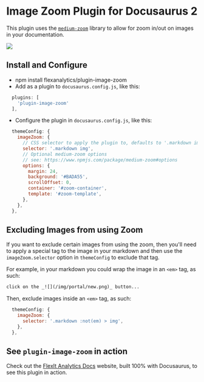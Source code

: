 # Image Zoom Plugin for Docusaurus 2

This plugin uses the [`medium-zoom`](https://github.com/francoischalifour/medium-zoom) library to allow for zoom in/out on images in your documentation.

![](/img/zoom_example.gif)

## Install and Configure

- npm install flexanalytics/plugin-image-zoom
- Add as a plugin to `docusaurus.config.js`, like this:

```js
  plugins: [
    'plugin-image-zoom'
  ],
```

- Configure the plugin in `docusaurus.config.js`, like this:

```js
  themeConfig: {
    imageZoom: {
      // CSS selector to apply the plugin to, defaults to '.markdown img'
      selector: '.markdown img',
      // Optional medium-zoom options
      // see: https://www.npmjs.com/package/medium-zoom#options
      options: {
        margin: 24,
        background: '#BADA55',
        scrollOffset: 0,
        container: '#zoom-container',
        template: '#zoom-template',
      },
    },
  },
```

## Excluding Images from using Zoom

If you want to exclude certain images from using the zoom, then you'll need to apply a special tag to the image in your markdown and then use the `imageZoom.selector` option in `themeConfig` to exclude that tag.

For example, in your markdown you could wrap the image in an `<em>` tag, as such:

```md
click on the _![](/img/portal/new.png)_ button...
```

Then, exclude images inside an `<em>` tag, as such:

```js
  themeConfig: {
    imageZoom: {
      selector: '.markdown :not(em) > img',
    },
  },
```

## See `plugin-image-zoom` in action

Check out the [FlexIt Analytics Docs](https://learn.flexitanalytics.com/) website, built 100% with Docusaurus, to see this plugin in action.
